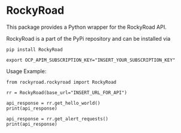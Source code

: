 # RockyRoad

This package provides a Python wrapper for the RockyRoad API.

RockyRoad is a part of the PyPi repository and can be installed via

    pip install RockyRoad

    export OCP_APIM_SUBSCRIPTION_KEY="INSERT_YOUR_SUBSCRIPTION_KEY"


Usage Example:

    from rockyroad.rockyroad import RockyRoad

    rr = RockyRoad(base_url="INSERT_URL_FOR_API")

    api_response = rr.get_hello_world()
    print(api_response)

    api_response = rr.get_alert_requests()
    print(api_response)

